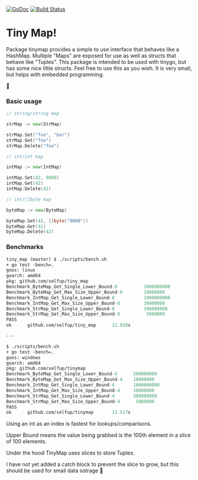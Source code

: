 [![GoDoc](https://godoc.org/github.com/selfup/tiny_map?status.svg)](https://godoc.org/github.com/selfup/tiny_map)
[![Build Status](https://travis-ci.org/selfup/tiny_map.svg?branch=master)](https://travis-ci.org/selfup/tiny_map)

# Tiny Map!

Package tinymap provides a simple to use interface that behaves like a HashMap.
Multiple "Maps" are exposed for use as well as structs that behave like "Tuples".
This package is intended to be used with tinygo, but has some nice little structs.
Feel free to use this as you wish. It is very small, but helps with embedded programming.

:tada:

### Basic usage

```go
// string/string map

strMap := new(StrMap)

strMap.Set("foo", "bar")
strMap.Get("foo")
strMap.Delete("foo")

// int/int map

intMap := new(IntMap)

intMap.Set(42, 9000)
intMap.Get(42)
intMap.Delete(42)

// int/[]byte map

byteMap := new(ByteMap)

byteMap.Set(42, []byte("9000"))
byteMap.Get(42)
byteMap.Delete(42)
```

### Benchmarks

```ocaml
tiny_map (master) $ ./scripts/bench.sh
+ go test -bench=.
goos: linux
goarch: amd64
pkg: github.com/selfup/tiny_map
Benchmark_ByteMap_Get_Single_Lower_Bound-8          1000000000               2.83 ns/op
Benchmark_ByteMap_Get_Max_Size_Upper_Bound-8        20000000                85.8 ns/op
Benchmark_IntMap_Get_Single_Lower_Bound-8           1000000000               2.04 ns/op
Benchmark_IntMap_Get_Max_Size_Upper_Bound-8         30000000                46.0 ns/op
Benchmark_StrMap_Get_Single_Lower_Bound-8           300000000                5.08 ns/op
Benchmark_StrMap_Get_Max_Size_Upper_Bound-8          5000000               374 ns/op
PASS
ok      github.com/selfup/tiny_map      12.938s

---

$ ./scripts/bench.sh
+ go test -bench=.
goos: windows
goarch: amd64
pkg: github.com/selfup/tinymap
Benchmark_ByteMap_Get_Single_Lower_Bound-4      500000000                2.95 ns/op
Benchmark_ByteMap_Get_Max_Size_Upper_Bound-4    10000000               210 ns/op
Benchmark_IntMap_Get_Single_Lower_Bound-4       1000000000               2.49 ns/op
Benchmark_IntMap_Get_Max_Size_Upper_Bound-4     10000000               199 ns/op
Benchmark_StrMap_Get_Single_Lower_Bound-4       300000000                4.82 ns/op
Benchmark_StrMap_Get_Max_Size_Upper_Bound-4      5000000               315 ns/op
PASS
ok      github.com/selfup/tinymap       13.517s
```

Using an int as an index is fastest for lookups/comparisons.

Upper Bound means the value being grabbed is the 100th element in a slice of 100 elements.

Under the hood TinyMap uses slices to store Tuples.

I have not yet added a catch block to prevent the slice to grow, but this should be used for small data sotrage :pray:

